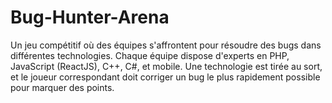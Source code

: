 # Bug-Hunter-Arena
Un jeu compétitif où des équipes s'affrontent pour résoudre des bugs dans différentes technologies. Chaque équipe dispose d'experts en PHP, JavaScript (ReactJS), C++, C#, et mobile. Une technologie est tirée au sort, et le joueur correspondant doit corriger un bug le plus rapidement possible pour marquer des points.
